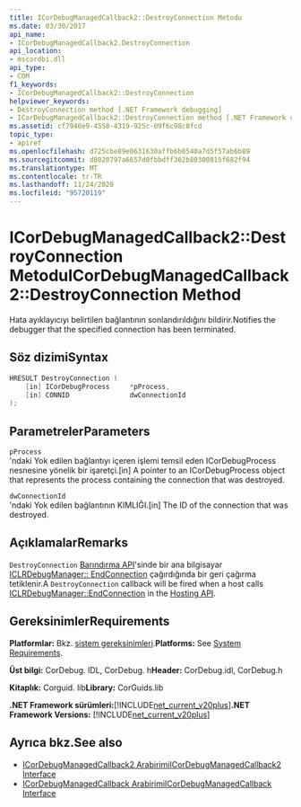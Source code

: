 ```yaml
---
title: ICorDebugManagedCallback2::DestroyConnection Metodu
ms.date: 03/30/2017
api_name:
- ICorDebugManagedCallback2.DestroyConnection
api_location:
- mscordbi.dll
api_type:
- COM
f1_keywords:
- ICorDebugManagedCallback2::DestroyConnection
helpviewer_keywords:
- DestroyConnection method [.NET Framework debugging]
- ICorDebugManagedCallback2::DestroyConnection method [.NET Framework debugging]
ms.assetid: cf7940e9-4558-4319-925c-09f6c98c8fcd
topic_type:
- apiref
ms.openlocfilehash: d725cbe89e0631630affb6b0540a7d5f57ab6b89
ms.sourcegitcommit: d8020797a6657d0fbbdff362b80300815f682f94
ms.translationtype: MT
ms.contentlocale: tr-TR
ms.lasthandoff: 11/24/2020
ms.locfileid: "95720119"
---
```

# <a name="icordebugmanagedcallback2destroyconnection-method"></a><span data-ttu-id="cec76-102">ICorDebugManagedCallback2::DestroyConnection Metodu</span><span class="sxs-lookup"><span data-stu-id="cec76-102">ICorDebugManagedCallback2::DestroyConnection Method</span></span>

<span data-ttu-id="cec76-103">Hata ayıklayıcıyı belirtilen bağlantının sonlandırıldığını bildirir.</span><span class="sxs-lookup"><span data-stu-id="cec76-103">Notifies the debugger that the specified connection has been terminated.</span></span>  
  
## <a name="syntax"></a><span data-ttu-id="cec76-104">Söz dizimi</span><span class="sxs-lookup"><span data-stu-id="cec76-104">Syntax</span></span>  
  
```cpp  
HRESULT DestroyConnection (  
    [in] ICorDebugProcess     *pProcess,  
    [in] CONNID               dwConnectionId  
);  
```  
  
## <a name="parameters"></a><span data-ttu-id="cec76-105">Parametreler</span><span class="sxs-lookup"><span data-stu-id="cec76-105">Parameters</span></span>  

 `pProcess`  
 <span data-ttu-id="cec76-106">'ndaki Yok edilen bağlantıyı içeren işlemi temsil eden ICorDebugProcess nesnesine yönelik bir işaretçi.</span><span class="sxs-lookup"><span data-stu-id="cec76-106">[in] A pointer to an ICorDebugProcess object that represents the process containing the connection that was destroyed.</span></span>  
  
 `dwConnectionId`  
 <span data-ttu-id="cec76-107">'ndaki Yok edilen bağlantının KIMLIĞI.</span><span class="sxs-lookup"><span data-stu-id="cec76-107">[in] The ID of the connection that was destroyed.</span></span>  
  
## <a name="remarks"></a><span data-ttu-id="cec76-108">Açıklamalar</span><span class="sxs-lookup"><span data-stu-id="cec76-108">Remarks</span></span>  

 <span data-ttu-id="cec76-109">`DestroyConnection` [Barındırma API](../hosting/index.md)'sinde bir ana bilgisayar [ICLRDebugManager:: EndConnection](../hosting/iclrdebugmanager-endconnection-method.md) çağırdığında bir geri çağırma tetiklenir.</span><span class="sxs-lookup"><span data-stu-id="cec76-109">A `DestroyConnection` callback will be fired when a host calls [ICLRDebugManager::EndConnection](../hosting/iclrdebugmanager-endconnection-method.md) in the [Hosting API](../hosting/index.md).</span></span>  
  
## <a name="requirements"></a><span data-ttu-id="cec76-110">Gereksinimler</span><span class="sxs-lookup"><span data-stu-id="cec76-110">Requirements</span></span>  

 <span data-ttu-id="cec76-111">**Platformlar:** Bkz. [sistem gereksinimleri](../../get-started/system-requirements.md).</span><span class="sxs-lookup"><span data-stu-id="cec76-111">**Platforms:** See [System Requirements](../../get-started/system-requirements.md).</span></span>  
  
 <span data-ttu-id="cec76-112">**Üst bilgi:** CorDebug. IDL, CorDebug. h</span><span class="sxs-lookup"><span data-stu-id="cec76-112">**Header:** CorDebug.idl, CorDebug.h</span></span>  
  
 <span data-ttu-id="cec76-113">**Kitaplık:** Corguid. lib</span><span class="sxs-lookup"><span data-stu-id="cec76-113">**Library:** CorGuids.lib</span></span>  
  
 <span data-ttu-id="cec76-114">**.NET Framework sürümleri:**[!INCLUDE[net_current_v20plus](../../../../includes/net-current-v20plus-md.md)]</span><span class="sxs-lookup"><span data-stu-id="cec76-114">**.NET Framework Versions:** [!INCLUDE[net_current_v20plus](../../../../includes/net-current-v20plus-md.md)]</span></span>  
  
## <a name="see-also"></a><span data-ttu-id="cec76-115">Ayrıca bkz.</span><span class="sxs-lookup"><span data-stu-id="cec76-115">See also</span></span>

- [<span data-ttu-id="cec76-116">ICorDebugManagedCallback2 Arabirimi</span><span class="sxs-lookup"><span data-stu-id="cec76-116">ICorDebugManagedCallback2 Interface</span></span>](icordebugmanagedcallback2-interface.md)
- [<span data-ttu-id="cec76-117">ICorDebugManagedCallback Arabirimi</span><span class="sxs-lookup"><span data-stu-id="cec76-117">ICorDebugManagedCallback Interface</span></span>](icordebugmanagedcallback-interface.md)
